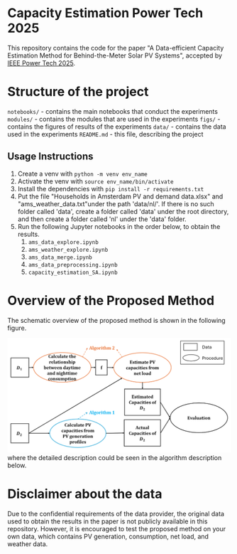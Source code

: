 # Capacity Estimation Power Tech 2025
This repository contains the code for the paper "A Data-efficient Capacity Estimation Method for Behind-the-Meter Solar PV Systems", accepted by [IEEE Power Tech 2025](https://2025.ieee-powertech.org/).

# Structure of the project
`notebooks/` - contains the main notebooks that conduct the experiments
`modules/` - contains the modules that are used in the experiments
`figs/` - contains the figures of results of the experiments
`data/` - contains the data used in the experiments
`README.md` - this file, describing the project


## Usage Instructions
1. Create a venv with `python -m venv env_name`
2. Activate the venv with `source env_name/bin/activate`
3. Install the dependencies with `pip install -r requirements.txt`
4. Put the file "Households in Amsterdam PV and demand data.xlsx" and "ams_weather_data.txt"under the path 'data/nl/'. If there is no such folder called 'data', create a folder called 'data' under the root directory, and then create a folder called 'nl' under the 'data' folder.
5. Run the following Jupyter notebooks in the order below, to obtain the results.
   1. `ams_data_explore.ipynb`
   2. `ams_weather_explore.ipynb`
   3. `ams_data_merge.ipynb`
   4. `ams_data_preprocessing.ipynb`
   5. `capacity_estimation_SA.ipynb`

# Overview of the Proposed Method

The schematic overview of the proposed method is shown in the following figure.

![alt text](./figs/descriptions/info_flow.png)
where the detailed description could be seen in the algorithm description below.

# Disclaimer about the data
Due to the confidential requirements of the data provider, the original data used to obtain the results in the paper is not publicly available in this repository. However, it is encouraged to test the proposed method on your own data, which contains PV generation, consumption, net load, and weather data.




